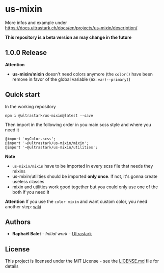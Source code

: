 # us-mixin

More infos and example under https://docs.ultrastark.ch/docs/en/projects/us-mixin/description/

**This repository is a beta version an may change in the future**

## 1.0.0 Release
**Attention**
* **us-mixin/mixin** doesn't need colors anymore (the `color()` have been remove in favor of the global variable (ex: `var(--primary)`)


## Quick start

In the working repository

```
npm i @ultrastark/us-mixin@latest --save
```

Then import in the following order in you main.scss style and where you need it

```
@import 'myColor.scss';
@import '~@ultrastark/us-mixin/mixin';
@import '~@ultrastark/us-mixin/utilities';
```

**Note**
- `us-mixin/mixin` have to be imported in every scss file that needs they mixins
- us-mixin/utilities should be imported **only once**. If not, it's gonna create useless classes
- mixin and utilities work good together but you could only use one of the both if you need it

**Attention**
If you use the `color mixin` and want custom color, you need another step: [wiki](https://github.com/ultrastark/us-mixin/wiki/color)


## Authors

- **Raphaël Balet** - _Initial work_ - [Ultrastark](https://ultrastark.ch)

## License

This project is licensed under the MIT License - see the [LICENSE.md](LICENSE.md) file for details
